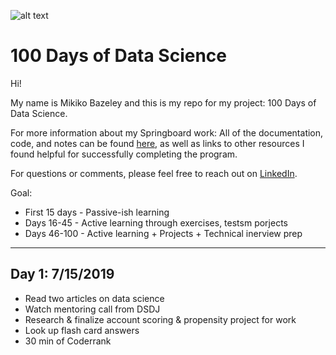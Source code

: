 ![alt text](
       https://github.com/MMBazel/springboard-program/blob/master/0.jpg
      )



# 100 Days of Data Science

Hi!

My name is Mikiko Bazeley and this is my repo for my project: 100 Days of Data Science. 


For more information about my Springboard work: All of the documentation, code, and notes can be found [here](https://github.com/MMBazel/springboard-program), as well as links to other resources I found helpful for successfully completing the program. 

For questions or comments, please feel free to reach out on [LinkedIn](https://www.linkedin.com/in/mikikobazeley/). 

Goal:

* First 15 days - Passive-ish learning
* Days 16-45 - Active learning through exercises, testsm porjects
* Days 46-100 - Active learning + Projects + Technical inerview prep
--------------------------------------------------------------------------------------------------------------------------------

## Day 1: 7/15/2019
* Read two articles on data science
* Watch mentoring call from DSDJ
* Research & finalize account scoring & propensity project for work
* Look up flash card answers
* 30 min of Coderrank

